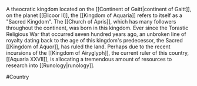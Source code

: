 A theocratic kingdom located on the <span class="political-bodies-places">[[Continent of Gaitt|continent of Gaitt]]</span>, on the planet <span class="political-bodies-places">[[Elicoor II]]</span>, the <span class="political-bodies-places">[[Kingdom of Aquaria]]</span> refers to itself as a "Sacred Kingdom".
The <span class="miscellaneous">[[Church of Apris]]</span>, which has many followers throughout the continent, was born in this kingdom.  Ever since the Torastic Religious War that occurred seven hundred years ago, an unbroken line of royalty dating back to the age of this kingdom's predecessor, the Sacred <span class="political-bodies-places">[[Kingdom of Aquor]]</span>, has ruled the land.
Perhaps due to the recent incursions of the <span class="political-bodies-places">[[Kingdom of Airyglyph]]</span>, the current ruler of this country, <span class="people">[[Aquaria XXVII]]</span>, is allocating a tremendous amount of resources to research into <span class="miscellaneous">[[Runology|runology]]</span>.

#Country